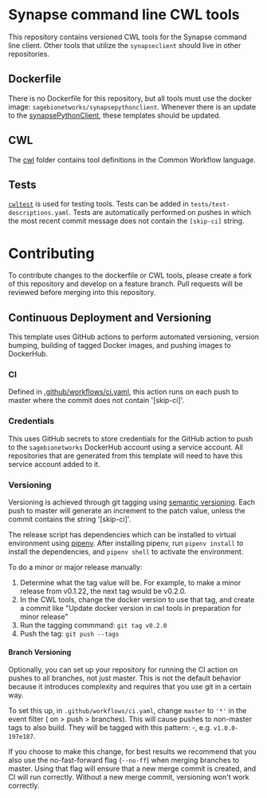 
# Synapse command line CWL tools

This repository contains versioned CWL tools for the Synapse command line client.  Other tools that utilize the `synapseclient` should live in other repositories.

## Dockerfile

There is no Dockerfile for this repository, but all tools must use the docker image: `sagebionetworks/synapsepythonclient`.  Whenever there is an update to the [synapsePythonClient](https://github.com/Sage-Bionetworks/synapsePythonClient), these templates should be updated.

## CWL

The [cwl](cwl) folder contains tool definitions in the Common Workflow language.

## Tests

[`cwltest`](https://github.com/common-workflow-language/cwltest) is used for
testing tools. Tests can be added in `tests/test-descriptions.yaml`. Tests are automatically performed on pushes in which the most recent commit message does not contain the `[skip-ci]` string.

# Contributing

To contribute changes to the dockerfile or CWL tools, please create a fork of this repository and develop on a feature branch. Pull requests will be reviewed before merging into this repository.

## Continuous Deployment and Versioning

This template uses GitHub actions to perform automated versioning, version
bumping, building of tagged Docker images, and pushing images to DockerHub.

### CI
Defined in [.github/workflows/ci.yaml](.github/workflows/ci.yaml), this action
runs on each push to master where the commit does not contain '[skip-ci]'.

### Credentials

This uses GitHub secrets to store credentials for the GitHub action to push to
the `sagebionetworks` DockerHub account using a service account. All repositories
that are generated from this template will need to have this service account
added to it.

### Versioning

Versioning is achieved through git tagging using
[semantic versioning](https://semver.org/). Each push to master will generate an
increment to the patch value, unless the commit contains the string '[skip-ci]'.

The release script has dependencies which can be installed to virtual
environment using [pipenv](https://pipenv.pypa.io/en/latest/). After installing
pipenv, run `pipenv install` to install the dependencies, and `pipenv shell`
to activate the environment.

To do a minor or major release manually:
1. Determine what the tag value will be. For example, to make a minor release from v0.1.22, the next tag would be v0.2.0.
1. In the CWL tools, change the docker version to use that tag, and create a commit like "Update docker version in cwl tools in preparation for minor release"
1. Run the tagging commmand: `git tag v0.2.0`
1. Push the tag: `git push --tags`

#### Branch Versioning
Optionally, you can set up your repository for running the CI action on pushes
to all branches, not just master. This is not the default behavior because it
introduces complexity and requires that you use git in a certain way.

To set this up, in `.github/workflows/ci.yaml`, change `master` to `'*'` in the
event filter ( on > push > branches). This will cause pushes to non-master tags
to also build. They will be tagged with this pattern: <semver>-<git-short-sha>,
e.g. `v1.0.0-197e187`.

If you choose to make this change, for best results we recommend that you also
use the no-fast-forward flag (`--no-ff`) when merging branches to master. Using
that flag will ensure that a new merge commit is created, and CI will run
correctly. Without a new merge commit, versioning won't work correctly.
